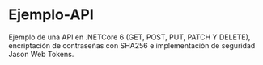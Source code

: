 # Ejemplo-API

Ejemplo de una API en .NETCore 6 (GET, POST, PUT, PATCH Y DELETE), encriptación de contraseñas con SHA256 e implementación de seguridad Jason Web Tokens.
